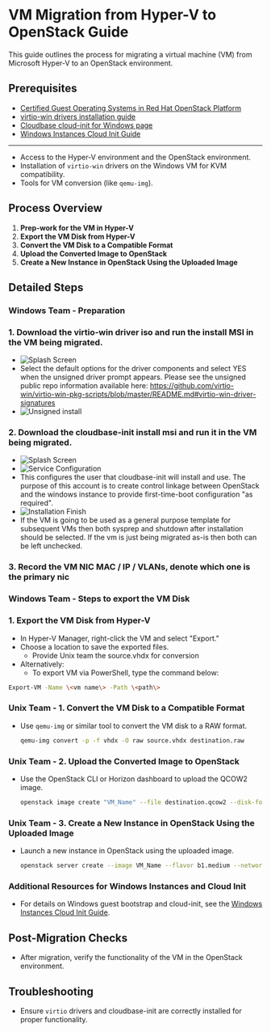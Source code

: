 # VM Migration from Hyper-V to OpenStack Guide

This guide outlines the process for migrating a virtual machine (VM) from Microsoft Hyper-V to an OpenStack environment.

## Prerequisites
- [Certified Guest Operating Systems in Red Hat OpenStack Platform](https://access.redhat.com/articles/973163)
- [virtio-win drivers installation guide](https://github.com/virtio-win/virtio-win-pkg-scripts/blob/master/README.md)
- [Cloudbase cloud-init for Windows page](https://github.com/cloudbase/cloudbase-init)
- [Windows Instances Cloud Init Guide](https://github.com/gprocunier/dcib/blob/main/openstack/misc/windows-instances-cloud-init.md)
---

- Access to the Hyper-V environment and the OpenStack environment.
- Installation of `virtio-win` drivers on the Windows VM for KVM compatibility.
- Tools for VM conversion (like `qemu-img`).

## Process Overview

1. **Prep-work for the VM in Hyper-V**
2. **Export the VM Disk from Hyper-V**
3. **Convert the VM Disk to a Compatible Format**
4. **Upload the Converted Image to OpenStack**
5. **Create a New Instance in OpenStack Using the Uploaded Image**

## Detailed Steps

### Windows Team - Preparation
### 1. Download the virtio-win driver iso and run the install MSI in the VM being migrated.
- ![Splash Screen](https://github.com/gprocunier/hyperVtoOSP/blob/main/images/virtio-win-install.png?raw=true)
- Select the default options for the driver components and select YES when the unsigned driver prompt appears.  Please see the unsigned public repo information available here: https://github.com/virtio-win/virtio-win-pkg-scripts/blob/master/README.md#virtio-win-driver-signatures
- ![Unsigned install](https://github.com/gprocunier/hyperVtoOSP/blob/main/images/virtio-win-unsigned.png?raw=true)

### 2. Download the cloudbase-init install msi and run it in the VM being migrated.
- ![Splash Screen](https://github.com/gprocunier/hyperVtoOSP/blob/main/images/cloudbase-install.png?raw=true)
- ![Service Configuration](https://github.com/gprocunier/hyperVtoOSP/blob/main/images/cloudbase-config.png?raw=true)
- This configures the user that cloudbase-init will install and use.  The purpose of this account is to create control linkage between OpenStack and the windows instance to provide first-time-boot configuration "as required".
- ![Installation Finish](https://github.com/gprocunier/hyperVtoOSP/blob/main/images/cloudbase-finish.png?raw=true)
- If the VM is going to be used as a general purpose template for subsequent VMs then both sysprep and shutdown after installation should be selected.  If the vm is just being migrated as-is then both can be left unchecked.

### 3. Record the VM NIC MAC / IP / VLANs, denote which one is the primary nic

### Windows Team - Steps to export the VM Disk
### 1. Export the VM Disk from Hyper-V
- In Hyper-V Manager, right-click the VM and select "Export."
- Choose a location to save the exported files.
    - Provide Unix team the source.vhdx for conversion
- Alternatively:
  - To export VM via PowerShell, type the command below:
```bash
Export-VM -Name \<vm name\> -Path \<path\>
```

### Unix Team - 1. Convert the VM Disk to a Compatible Format

- Use `qemu-img` or similar tool to convert the VM disk to a RAW format.

  ```bash
  qemu-img convert -p -f vhdx -O raw source.vhdx destination.raw
  ```

### Unix Team - 2. Upload the Converted Image to OpenStack

- Use the OpenStack CLI or Horizon dashboard to upload the QCOW2 image.

  ```bash
  openstack image create "VM_Name" --file destination.qcow2 --disk-format raw --container-format bare --public
  ```

### Unix Team - 3. Create a New Instance in OpenStack Using the Uploaded Image

- Launch a new instance in OpenStack using the uploaded image.

  ```bash
  openstack server create --image VM_Name --flavor b1.medium --network private_network VM_Instance_Name
  ```

### Additional Resources for Windows Instances and Cloud Init

- For details on Windows guest bootstrap and cloud-init, see the [Windows Instances Cloud Init Guide](https://github.com/gprocunier/dcib/blob/main/openstack/misc/windows-instances-cloud-init.md).

## Post-Migration Checks

- After migration, verify the functionality of the VM in the OpenStack environment.

## Troubleshooting

- Ensure `virtio` drivers and cloudbase-init are correctly installed for proper functionality.
